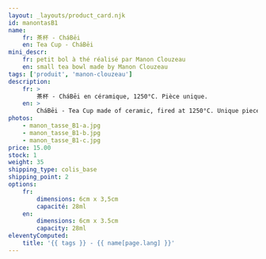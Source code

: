 ```yaml
---
layout: _layouts/product_card.njk
id: manontasB1
name:
    fr: 茶杯 - CháBēi
    en: Tea Cup - CháBēi
mini_descr:
    fr: petit bol à thé réalisé par Manon Clouzeau
    en: small tea bowl made by Manon Clouzeau
tags: ['produit', 'manon-clouzeau']
description: 
    fr: >
        茶杯 - CháBēi en céramique, 1250°C. Pièce unique.
    en: >
        CháBēi - Tea Cup made of ceramic, fired at 1250°C. Unique piece.
photos:
    - manon_tasse_B1-a.jpg
    - manon_tasse_B1-b.jpg
    - manon_tasse_B1-c.jpg
price: 15.00
stock: 1
weight: 35
shipping_type: colis_base
shipping_point: 2
options:
    fr:
        dimensions: 6cm x 3,5cm
        capacité: 28ml
    en:
        dimensions: 6cm x 3.5cm
        capacity: 28ml
eleventyComputed:
    title: '{{ tags }} - {{ name[page.lang] }}'
---
```

